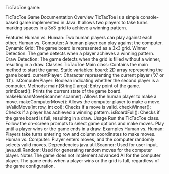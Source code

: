 TicTacToe game:

TicTacToe Game Documentation
Overview
TicTacToe is a simple console-based game implemented in Java. It allows two players to take turns marking spaces in a 3x3 grid to achieve a winning pattern.

Features
Human vs. Human: Two human players can play against each other.
Human vs. Computer: A human player can play against the computer.
Dynamic Grid: The game board is represented as a 3x3 grid.
Winner Detection: The game detects when a player achieves a winning pattern.
Draw Detection: The game detects when the grid is filled without a winner, resulting in a draw.
Classes
TicTacToe
Main class: Contains the main method to start the game.
Static variables:
board: 2D array representing the game board.
currentPlayer: Character representing the current player ('X' or 'O').
isComputerPlayer: Boolean indicating whether the second player is a computer.
Methods:
main(String[] args): Entry point of the game.
printBoard(): Prints the current state of the game board.
makeHumanMove(Scanner scanner): Allows the human player to make a move.
makeComputerMove(): Allows the computer player to make a move.
isValidMove(int row, int col): Checks if a move is valid.
checkWinner(): Checks if a player has achieved a winning pattern.
isBoardFull(): Checks if the game board is full, resulting in a draw.
Usage
Run the TicTacToe class.
Follow the on-screen prompts to select game options and make moves.
Play until a player wins or the game ends in a draw.
Examples
Human vs. Human: Players take turns entering row and column coordinates to make moves.
Human vs. Computer: Player enters moves, and the computer randomly selects valid moves.
Dependencies
java.util.Scanner: Used for user input.
java.util.Random: Used for generating random moves for the computer player.
Notes
The game does not implement advanced AI for the computer player.
The game ends when a player wins or the grid is full, regardless of the game configuration.
